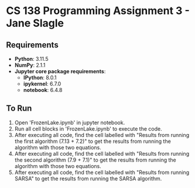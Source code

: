 # CS 138 Programming Assignment 3 - Jane Slagle

## Requirements
- **Python**: 3.11.5
- **NumPy**: 2.1.1
- **Jupyter core package requirements**:
  - **IPython**: 8.0.1
  - **ipykernel**: 6.7.0
  - **notebook**: 6.4.8

## To Run
1. Open 'FrozenLake.ipynb' in jupyter notebook.
2. Run all cell blocks in 'FrozenLake.ipynb' to execute the code.
3. After executing all code, find the cell labelled with "Results from running the first algorithm (7.13 + 7.2)" to get the results from running the algorithm with those two equations.
4. After executing all code, find the cell labelled with "Results from running the second algorithm (7.9 + 7.1)" to get the results from running the algorithm with those two equations.
5. After executing all code, find the cell labelled with "Results from running SARSA" to get the results from running the SARSA algorithm.
